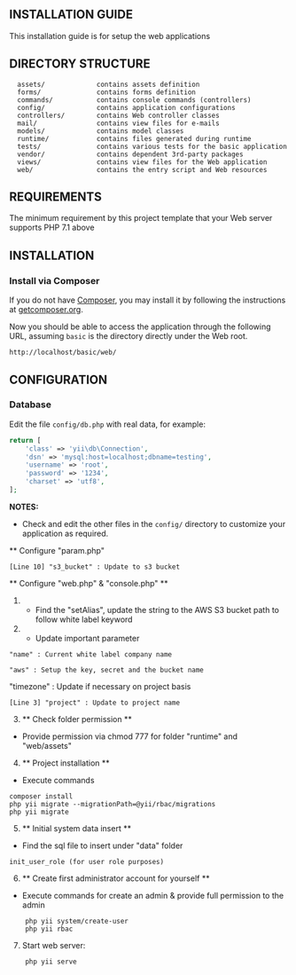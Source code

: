 INSTALLATION GUIDE
------------------
This installation guide is for setup the web applications

DIRECTORY STRUCTURE
-------------------

      assets/             contains assets definition
      forms/              contains forms definition
      commands/           contains console commands (controllers)
      config/             contains application configurations
      controllers/        contains Web controller classes
      mail/               contains view files for e-mails
      models/             contains model classes
      runtime/            contains files generated during runtime
      tests/              contains various tests for the basic application
      vendor/             contains dependent 3rd-party packages
      views/              contains view files for the Web application
      web/                contains the entry script and Web resources

REQUIREMENTS
------------

The minimum requirement by this project template that your Web server supports PHP 7.1 above


INSTALLATION
------------

### Install via Composer

If you do not have [Composer](http://getcomposer.org/), you may install it by following the instructions
at [getcomposer.org](http://getcomposer.org/doc/00-intro.md#installation-nix).

Now you should be able to access the application through the following URL, assuming `basic` is the directory
directly under the Web root.

~~~
http://localhost/basic/web/
~~~

CONFIGURATION
-------------

### Database

Edit the file `config/db.php` with real data, for example:

```php
return [
    'class' => 'yii\db\Connection',
    'dsn' => 'mysql:host=localhost;dbname=testing',
    'username' => 'root',
    'password' => '1234',
    'charset' => 'utf8',
];
```

**NOTES:**
- Check and edit the other files in the `config/` directory to customize your application as required.

** Configure "param.php"
```
[Line 10] "s3_bucket" : Update to s3 bucket
```

** Configure "web.php" & "console.php" **

1) - Find the "setAlias", update the string to the AWS S3 bucket path to follow white label keyword

2) - Update important parameter
```
"name" : Current white label company name
```
```
"aws" : Setup the key, secret and the bucket name
```
"timezone" : Update if necessary on project basis
```
[Line 3] "project" : Update to project name
```

3) ** Check folder permission **

- Provide permission via chmod 777 for folder "runtime" and "web/assets"

4) ** Project installation **

- Execute commands
```
composer install
php yii migrate --migrationPath=@yii/rbac/migrations
php yii migrate
```

5) ** Initial system data insert **

- Find the sql file to insert under "data" folder
```
init_user_role (for user role purposes)
```

6) ** Create first administrator account for yourself **

- Execute commands for create an admin & provide full permission to the admin

```
    php yii system/create-user
    php yii rbac
```

7. Start web server:

```
    php yii serve
```